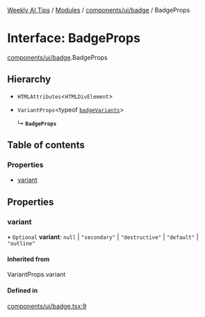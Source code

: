[Weekly AI Tips](../README.md) / [Modules](../modules.md) / [components/ui/badge](../modules/components_ui_badge.md) / BadgeProps

# Interface: BadgeProps

[components/ui/badge](../modules/components_ui_badge.md).BadgeProps

## Hierarchy

- `HTMLAttributes`\<`HTMLDivElement`\>

- `VariantProps`\<typeof [`badgeVariants`](../modules/components_ui_badge.md#badgevariants)\>

  ↳ **`BadgeProps`**

## Table of contents

### Properties

- [variant](components_ui_badge.BadgeProps.md#variant)

## Properties

### variant

• `Optional` **variant**: ``null`` \| ``"secondary"`` \| ``"destructive"`` \| ``"default"`` \| ``"outline"``

#### Inherited from

VariantProps.variant

#### Defined in

[components/ui/badge.tsx:9](https://github.com/alexsoyes/weekly-ai-tips/blob/a5c5a395ae8c55cfba018def4dd85212d123191c/components/ui/badge.tsx#L9)
